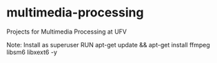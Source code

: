 # multimedia-processing
Projects for Multimedia Processing at UFV

Note: Install as superuser 
RUN apt-get update && apt-get install ffmpeg libsm6 libxext6  -y
